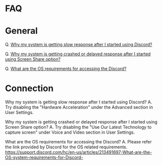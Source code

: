 # FAQ

# General

Q. [ Why my system is getting slow response after I started using Discord?  ](#question1)

Q. [ Why my system is getting crashed or delayed response after I started using  Screen Share option? ](#question2)

Q. [ What are the OS requirements for accessing the Discord? ](#question3)


# Connection


<a name="question1"></a>
Why my system is getting slow response after I started using Discord?
A. Try disabling the "Hardware Acceleration" under the Advanced section in User Settings.

<a name="question2"></a>
Why my system is getting crashed or delayed response after I started using  Screen Share option? 
A. Try disabling the "Use Our Latest Technology to capture screen" under Voice and Video section in User Settings.

<a name="question3"></a>
What are the OS requirements for accessing the Discord?
A. Please refer the link provided by Discord for the OS related requirements.
https://support.discord.com/hc/en-us/articles/213491697-What-are-the-OS-system-requirements-for-Discord-